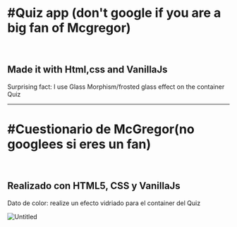 <h1>#Quiz app (don't google if you are a big fan of Mcgregor)</h1>
<br>
<h2>Made it with Html,css and VanillaJs</h2>
<p>Surprising fact:  I use Glass Morphism/frosted glass effect on the container Quiz<p>



  ---------------------------------------------------------------------------------------------------
  <h1>#Cuestionario de McGregor(no googlees si eres un fan)</h1>
<br>
<h2>Realizado con HTML5, CSS y VanillaJs</h2>
<p>Dato de color: realize un efecto vidriado para el container del Quiz<p>

  ![Untitled](https://user-images.githubusercontent.com/84105167/150652988-4336400a-f06f-4403-93c0-9eac448389a7.png)
